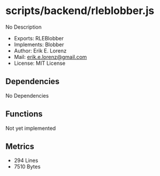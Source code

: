 # scripts/backend/rleblobber.js


No Description

* Exports: RLEBlobber
* Implements: Blobber
* Author: Erik E. Lorenz 
* Mail: <erik.e.lorenz@gmail.com>
* License: MIT License


## Dependencies

No Dependencies

## Functions

Not yet implemented

## Metrics

* 294 Lines
* 7510 Bytes

